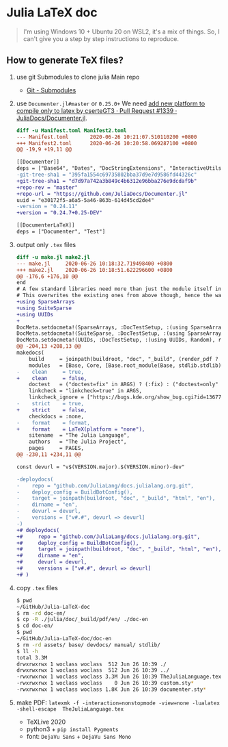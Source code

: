# Julia LaTeX doc

> I'm using Windows 10 + Ubuntu 20 on WSL2, it's a mix of things.
> So, I can't give you a step by step instructions to reproduce.


## How to generate TeX files?

1. use git Submodules to clone julia Main repo
    - [Git - Submodules](https://git-scm.com/book/en/v2/Git-Tools-Submodules)
2. use `Documenter.jl#master` or `0.25.0+`
    We need [add new platform to compile only to latex by cserteGT3 · Pull Request #1339 · JuliaDocs/Documenter.jl](https://github.com/JuliaDocs/Documenter.jl/pull/1339).

    ```diff
    diff -u Manifest.toml Manifest2.toml
    --- Manifest.toml       2020-06-26 10:21:07.510110200 +0800
    +++ Manifest2.toml      2020-06-26 10:20:58.069287100 +0800
    @@ -19,9 +19,11 @@

    [[Documenter]]
    deps = ["Base64", "Dates", "DocStringExtensions", "InteractiveUtils", "JSON", "LibGit2", "Logging", "Markdown", "REPL", "Test", "Unicode"]
    -git-tree-sha1 = "395fa1554c69735802bba37d9e7d9586fd44326c"
    +git-tree-sha1 = "d7d97a742a3b849c4b6312e96bba276e9dcdaf9b"
    +repo-rev = "master"
    +repo-url = "https://github.com/JuliaDocs/Documenter.jl"
    uuid = "e30172f5-a6a5-5a46-863b-614d45cd2de4"
    -version = "0.24.11"
    +version = "0.24.7+0.25-DEV"

    [[DocumenterLaTeX]]
    deps = ["Documenter", "Test"]
    ```

3. output only `.tex` files

    ```diff
    diff -u make.jl make2.jl
    --- make.jl     2020-06-26 10:18:32.719498400 +0800
    +++ make2.jl    2020-06-26 10:18:51.622296600 +0800
    @@ -176,6 +176,10 @@
    end
    # A few standard libraries need more than just the module itself in the DocTestSetup.
    # This overwrites the existing ones from above though, hence the warn=false.
    +using SparseArrays
    +using SuiteSparse
    +using UUIDs
    +
    DocMeta.setdocmeta!(SparseArrays, :DocTestSetup, :(using SparseArrays, LinearAlgebra), recursive=true, warn=false)
    DocMeta.setdocmeta!(SuiteSparse, :DocTestSetup, :(using SparseArrays, LinearAlgebra, SuiteSparse), recursive=true, warn=false)
    DocMeta.setdocmeta!(UUIDs, :DocTestSetup, :(using UUIDs, Random), recursive=true, warn=false)
    @@ -204,13 +208,13 @@
    makedocs(
        build     = joinpath(buildroot, "doc", "_build", (render_pdf ? "pdf" : "html"), "en"),
        modules   = [Base, Core, [Base.root_module(Base, stdlib.stdlib) for stdlib in STDLIB_DOCS]...],
    -    clean     = true,
    +    clean     = false,
        doctest   = ("doctest=fix" in ARGS) ? (:fix) : ("doctest=only" in ARGS) ? (:only) : ("doctest=true" in ARGS) ? true : false,
        linkcheck = "linkcheck=true" in ARGS,
        linkcheck_ignore = ["https://bugs.kde.org/show_bug.cgi?id=136779"], # fails to load from nanosoldier?
    -    strict    = true,
    +    strict    = false,
        checkdocs = :none,
    -    format    = format,
    +    format    = LaTeX(platform = "none"),
        sitename  = "The Julia Language",
        authors   = "The Julia Project",
        pages     = PAGES,
    @@ -230,11 +234,11 @@

    const devurl = "v$(VERSION.major).$(VERSION.minor)-dev"

    -deploydocs(
    -    repo = "github.com/JuliaLang/docs.julialang.org.git",
    -    deploy_config = BuildBotConfig(),
    -    target = joinpath(buildroot, "doc", "_build", "html", "en"),
    -    dirname = "en",
    -    devurl = devurl,
    -    versions = ["v#.#", devurl => devurl]
    -)
    +# deploydocs(
    +#     repo = "github.com/JuliaLang/docs.julialang.org.git",
    +#     deploy_config = BuildBotConfig(),
    +#     target = joinpath(buildroot, "doc", "_build", "html", "en"),
    +#     dirname = "en",
    +#     devurl = devurl,
    +#     versions = ["v#.#", devurl => devurl]
    +# )
    ```

4. copy `.tex` files
    ```sh
    $ pwd
    ~/GitHub/Julia-LaTeX-doc
    $ rm -rd doc-en/
    $ cp -R ./julia/doc/_build/pdf/en/ ./doc-en
    $ cd doc-en/
    $ pwd
    ~/GitHub/Julia-LaTeX-doc/doc-en
    $ rm -rd assets/ base/ devdocs/ manual/ stdlib/
    $ ll -h
    total 3.3M
    drwxrwxrwx 1 woclass woclass  512 Jun 26 10:39 ./
    drwxrwxrwx 1 woclass woclass  512 Jun 26 10:39 ../
    -rwxrwxrwx 1 woclass woclass 3.3M Jun 26 10:39 TheJuliaLanguage.tex*
    -rwxrwxrwx 1 woclass woclass    0 Jun 26 10:39 custom.sty*
    -rwxrwxrwx 1 woclass woclass 1.8K Jun 26 10:39 documenter.sty*
    ```

5. make PDF: `latexmk -f -interaction=nonstopmode -view=none -lualatex -shell-escape  TheJuliaLanguage.tex`
    + TeXLive 2020
    + python3 + `pip install Pygments`
    + font: `DejaVu Sans` + `DejaVu Sans Mono`
